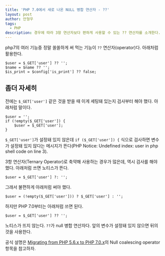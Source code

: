 ```yaml
---
title: 'PHP 7.0에서 새로 나온 NULL 병합 연산자 - ??'
layout: post
author: 안형우
tags: 
  - PHP
description: 경우에 따라 3항 연산자보다 편하게 사용할 수 있는 ?? 연산자를 소개한다.
---
```


php7의 여러 기능중 정말 쏠쏠하게 써 먹는 기능이 `??` 연산자(operator)다. 아래처럼 활용한다.

    $user = $_GET['user'] ?? '';
    $name = $name ?? '';
    $is_print = $config['is_print'] ?? false;


## 좀더 자세히

전에는 `$_GET['user']` 같은 것을 받을 때 이게 세팅돼 있는지 검사부터 해야 했다. 아래처럼 말이다.

	$user = '';
	if (!empty($_GET['user']) {
	    $user = $_GET['user'];   
	}

`$_GET['user']`가 설정돼 있지 않은데 `if ($_GET['user']) {` 식으로 검사하면 변수가 설정돼 있지 않다는 메시지가 뜬다(PHP Notice:  Undefined index: user in php shell code on line 3).

3항 연산자(Ternary Operator)로 축약해 사용하는 경우가 많은데, 역시 검사를 해야 했다. 아래처럼 쓰면 노티스가 뜬다.

	$user = $_GET['user'] ?: '';

그래서 불편하게 아래처럼 써야 했다.

	$user = (!empty($_GET['user'])) ? $_GET['user'] : '';

하지만 PHP 7.0부터는 아래처럼 쓰면 된다.

	$user = $_GET['user'] ?? '';

노티스가 뜨지 않는다. `??`가 null 병합 연산자다. 앞의 변수가 설정돼 있지 않으면 뒤의 것을 사용한다.

공식 설명은 [Migrating from PHP 5.6.x to PHP 7.0.x][1]의 Null coalescing operator 항목을 참고하자.

[1]: http://php.net/manual/en/migration70.new-features.php#migration70.new-features.null-coalesce-op


